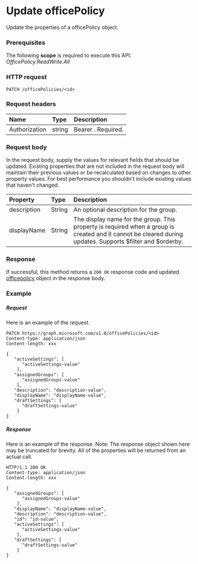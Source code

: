 # Update officePolicy

Update the properties of a officePolicy object.
### Prerequisites
The following **scope** is required to execute this API: *OfficePolicy.ReadWrite.All*

### HTTP request
<!-- { "blockType": "ignored" } -->
```http
PATCH /officePolicies/<id>
```
### Request headers
| Name       | Type | Description|
|:-----------|:------|:----------|
| Authorization  | string  | Bearer <token>. Required. |

### Request body
In the request body, supply the values for relevant fields that should be updated. Existing properties that are not included in the request body will maintain their previous values or be recalculated based on changes to other property values. For best performance you shouldn't include existing values that haven't changed.

| Property	   | Type	|Description|
|:---------------|:--------|:----------|
|description|String|An optional description for the group. |
|displayName|String|The display name for the group. This property is required when a group is created and it cannot be cleared during updates. Supports $filter and $orderby.|

### Response
If successful, this method returns a `200 OK` response code and updated [officepolicy](../resources/officepolicy.md) object in the response body.
### Example
##### Request
Here is an example of the request.
<!-- {
  "blockType": "request",
  "name": "update_officepolicy"
}-->
```http
PATCH https://graph.microsoft.com/v1.0/officePolicies/<id>
Content-type: application/json
Content-length: xxx

{
   "activeSettings": [
      "activeSettings-value"
    ],
   "assignedGroups": [
      "assignedGroups-value"
    ],
   "description": "description-value",
   "displayName": "displayName-value",
   "draftSettings": [
      "draftSettings-value"
    ]
}
```
##### Response
Here is an example of the response. Note: The response object shown here may be truncated for brevity. All of the properties will be returned from an actual call.
<!-- {
  "blockType": "response",
  "truncated": true,
  "@odata.type": "microsoft.graph.group"
} -->
```http
HTTP/1.1 200 OK
Content-type: application/json
Content-length: xxx

{
   "assignedGroups": [
      "assignedGroups-value"
    ],
   "displayName": "displayName-value",
   "description": "description-value",
   "id": "id-value",
   "activeSettings": [
      "activeSettings-value"
    ],
   "draftSettings": [
      "draftSettings-value"
    ]
}
```

<!-- uuid: 8fcb5dbc-d5aa-4681-8e31-b001d5168d79
2015-10-25 14:57:30 UTC -->
<!-- {
  "type": "#page.annotation",
  "description": "Update group",
  "keywords": "",
  "section": "documentation",
  "tocPath": ""
}-->
